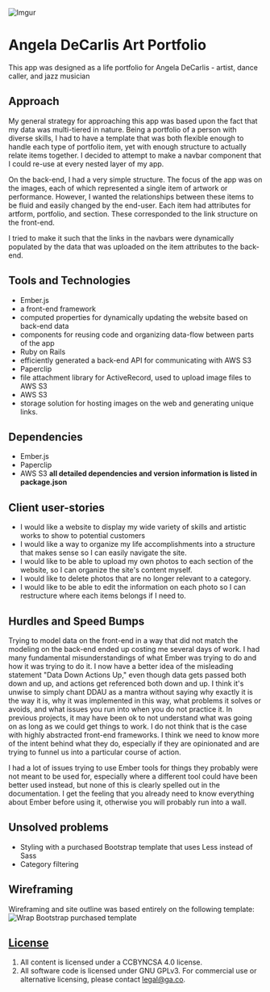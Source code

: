![Imgur](http://i.imgur.com/R2zg7Yz.png)

# Angela DeCarlis Art Portfolio
This app was designed as a life portfolio for Angela DeCarlis - artist, dance caller, and jazz musician

## Approach
My general strategy for approaching this app was based upon the fact that my data was multi-tiered in nature.
Being a portfolio of a person with diverse skills, I had to have a template that was both flexible enough to
handle each type of portfolio item, yet with enough structure to actually relate items together. I decided to
attempt to make a navbar component that I could re-use at every nested layer of my app.

On the back-end, I had a very simple structure. The focus of the app was on the images, each of which represented
a single item of artwork or performance. However, I wanted the relationships between these items to be fluid and
easily changed by the end-user. Each item had attributes for artform, portfolio, and section. These corresponded
to the link structure on the front-end.

I tried to make it such that the links in the navbars were dynamically populated by the data that was uploaded
on the item attributes to the back-end.

## Tools and Technologies

-   Ember.js
  - a front-end framework
  - computed properties for dynamically updating the website based on back-end data
  - components for reusing code and organizing data-flow between parts of the app
-   Ruby on Rails
  - efficiently generated a back-end API for communicating with AWS S3
-   Paperclip
  - file attachment library for ActiveRecord, used to upload image files to AWS S3
-   AWS S3
  - storage solution for hosting images on the web and generating unique links.

## Dependencies
- Ember.js
- Paperclip
- AWS S3
**all detailed dependencies and version information is listed in package.json**

## Client user-stories
- I would like a website to display my wide variety of skills and artistic works to show to potential customers
- I would like a way to organize my life accomplishments into a structure that makes sense so I can easily navigate the site.
- I would like to be able to upload my own photos to each section of the website, so I can organize the site's content myself.
- I would like to delete photos that are no longer relevant to a category.
- I would like to be able to edit the information on each photo so I can restructure where each items belongs if I need to.

## Hurdles and Speed Bumps
Trying to model data on the front-end in a way that did not match the modeling on the back-end ended up costing me several
days of work. I had many fundamental misunderstandings of what Ember was trying to do and how it was trying to do it. I now
have a better idea of the misleading statement "Data Down Actions Up," even though data gets passed both down and up, and actions
get referenced both down and up. I think it's unwise to simply chant DDAU as a mantra without saying why exactly it is the way it is,
why it was implemented in this way, what problems it solves or avoids, and what issues you run into when you do not practice it.
In previous projects, it may have been ok to not understand what was going on as long as we could get things to work. I do not think
that is the case with highly abstracted front-end frameworks. I think we need to know more of the intent behind what they do, especially
if they are opinionated and are trying to funnel us into a particular course of action.

I had a lot of issues trying to use Ember tools for things they probably were not meant to be used for, especially where a different
tool could have been better used instead, but none of this is clearly spelled out in the documentation. I get the feeling that you
already need to know everything about Ember before using it, otherwise you will probably run into a wall.

## Unsolved problems
- Styling with a purchased Bootstrap template that uses Less instead of Sass
- Category filtering

## Wireframing
Wireframing and site outline was based entirely on the following template:
![Wrap Bootstrap purchased template](http://wrapbootstrap.com/preview/WB0905P3F)

## [License](LICENSE)

1.  All content is licensed under a CC­BY­NC­SA 4.0 license.
1.  All software code is licensed under GNU GPLv3. For commercial use or
    alternative licensing, please contact legal@ga.co.
